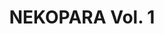 ---
layout: wip.njk
tags: products
code: nekopara-vol1
title: NEKOPARA Vol. 1
language: ["🇯🇵", "🇺🇸", "🇨🇳"]
developer: NEKO WORKs
rating: 17
censored: true
status: 0
---